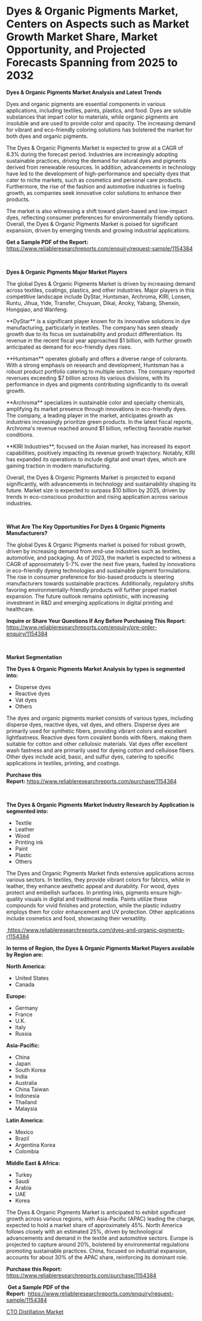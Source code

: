 <p><h1>Dyes & Organic Pigments Market, Centers on Aspects such as Market Growth Market Share, Market Opportunity, and Projected Forecasts Spanning from 2025 to 2032</h1></p><p><strong>Dyes & Organic Pigments Market Analysis and Latest Trends</strong></p>
<p><p>Dyes and organic pigments are essential components in various applications, including textiles, paints, plastics, and food. Dyes are soluble substances that impart color to materials, while organic pigments are insoluble and are used to provide color and opacity. The increasing demand for vibrant and eco-friendly coloring solutions has bolstered the market for both dyes and organic pigments.</p><p>The Dyes & Organic Pigments Market is expected to grow at a CAGR of 6.3% during the forecast period. Industries are increasingly adopting sustainable practices, driving the demand for natural dyes and pigments derived from renewable resources. In addition, advancements in technology have led to the development of high-performance and specialty dyes that cater to niche markets, such as cosmetics and personal care products. Furthermore, the rise of the fashion and automotive industries is fueling growth, as companies seek innovative color solutions to enhance their products.</p><p>The market is also witnessing a shift toward plant-based and low-impact dyes, reflecting consumer preferences for environmentally friendly options. Overall, the Dyes & Organic Pigments Market is poised for significant expansion, driven by emerging trends and growing industrial applications.</p></p>
<p><strong>Get a Sample PDF of the Report:&nbsp;</strong> <a href="https://www.reliableresearchreports.com/enquiry/request-sample/1154384?utm_campaign=2146&utm_medium=2&utm_source=Github&utm_content=ia&utm_term=05022025&utm_id=dyes-organic-pigments">https://www.reliableresearchreports.com/enquiry/request-sample/1154384</a></p>
<p>&nbsp;</p>
<p><strong>Dyes & Organic Pigments Major Market Players</strong></p>
<p><p>The global Dyes & Organic Pigments Market is driven by increasing demand across textiles, coatings, plastics, and other industries. Major players in this competitive landscape include DyStar, Huntsman, Archroma, KIRI, Lonsen, Runtu, Jihua, Yide, Transfer, Chuyuan, Dikai, Anoky, Yabang, Shenxin, Hongqiao, and Wanfeng.</p><p>**DyStar** is a significant player known for its innovative solutions in dye manufacturing, particularly in textiles. The company has seen steady growth due to its focus on sustainability and product differentiation. Its revenue in the recent fiscal year approached $1 billion, with further growth anticipated as demand for eco-friendly dyes rises.</p><p>**Huntsman** operates globally and offers a diverse range of colorants. With a strong emphasis on research and development, Huntsman has a robust product portfolio catering to multiple sectors. The company reported revenues exceeding $7 billion across its various divisions, with its performance in dyes and pigments contributing significantly to its overall growth.</p><p>**Archroma** specializes in sustainable color and specialty chemicals, amplifying its market presence through innovations in eco-friendly dyes. The company, a leading player in the market, anticipates growth as industries increasingly prioritize green products. In the latest fiscal reports, Archroma's revenue reached around $1 billion, reflecting favorable market conditions.</p><p>**KIRI Industries**, focused on the Asian market, has increased its export capabilities, positively impacting its revenue growth trajectory. Notably, KIRI has expanded its operations to include digital and smart dyes, which are gaining traction in modern manufacturing.</p><p>Overall, the Dyes & Organic Pigments Market is projected to expand significantly, with advancements in technology and sustainability shaping its future. Market size is expected to surpass $10 billion by 2025, driven by trends in eco-conscious production and rising application across various industries.</p></p>
<p>&nbsp;</p>
<p><strong>What Are The Key Opportunities For Dyes & Organic Pigments Manufacturers?</strong></p>
<p><p>The global Dyes & Organic Pigments market is poised for robust growth, driven by increasing demand from end-use industries such as textiles, automotive, and packaging. As of 2023, the market is expected to witness a CAGR of approximately 5-7% over the next five years, fueled by innovations in eco-friendly dyeing technologies and sustainable pigment formulations. The rise in consumer preference for bio-based products is steering manufacturers towards sustainable practices. Additionally, regulatory shifts favoring environmentally-friendly products will further propel market expansion. The future outlook remains optimistic, with increasing investment in R&D and emerging applications in digital printing and healthcare.</p></p>
<p><strong>Inquire or Share Your Questions If Any Before Purchasing This Report:</strong> <a href="https://www.reliableresearchreports.com/enquiry/pre-order-enquiry/1154384?utm_campaign=2146&utm_medium=2&utm_source=Github&utm_content=ia&utm_term=05022025&utm_id=dyes-organic-pigments">https://www.reliableresearchreports.com/enquiry/pre-order-enquiry/1154384</a></p>
<p>&nbsp;</p>
<p><strong>Market Segmentation</strong></p>
<p><strong>The Dyes & Organic Pigments Market Analysis by types is segmented into:</strong></p>
<p><ul><li>Disperse dyes</li><li>Reactive dyes</li><li>Vat dyes</li><li>Others</li></ul></p>
<p><p>The dyes and organic pigments market consists of various types, including disperse dyes, reactive dyes, vat dyes, and others. Disperse dyes are primarily used for synthetic fibers, providing vibrant colors and excellent lightfastness. Reactive dyes form covalent bonds with fibers, making them suitable for cotton and other cellulosic materials. Vat dyes offer excellent wash fastness and are primarily used for dyeing cotton and cellulose fibers. Other dyes include acid, basic, and sulfur dyes, catering to specific applications in textiles, printing, and coatings.</p></p>
<p><strong>Purchase this Report:&nbsp;</strong><a href="https://www.reliableresearchreports.com/purchase/1154384?utm_campaign=2146&utm_medium=2&utm_source=Github&utm_content=ia&utm_term=05022025&utm_id=dyes-organic-pigments">https://www.reliableresearchreports.com/purchase/1154384</a></p>
<p>&nbsp;</p>
<p><strong>The Dyes & Organic Pigments Market Industry Research by Application is segmented into:</strong></p>
<p><ul><li>Textile</li><li>Leather</li><li>Wood</li><li>Printing ink</li><li>Paint</li><li>Plastic</li><li>Others</li></ul></p>
<p><p>The Dyes and Organic Pigments Market finds extensive applications across various sectors. In textiles, they provide vibrant colors for fabrics, while in leather, they enhance aesthetic appeal and durability. For wood, dyes protect and embellish surfaces. In printing inks, pigments ensure high-quality visuals in digital and traditional media. Paints utilize these compounds for vivid finishes and protection, while the plastic industry employs them for color enhancement and UV protection. Other applications include cosmetics and food, showcasing their versatility.</p></p>
<p><a href="https://www.reliableresearchreports.com/dyes-and-organic-pigments-r1154384?utm_campaign=2146&utm_medium=2&utm_source=Github&utm_content=ia&utm_term=05022025&utm_id=dyes-organic-pigments">&nbsp;https://www.reliableresearchreports.com/dyes-and-organic-pigments-r1154384</a></p>
<p><strong>In terms of Region, the Dyes & Organic Pigments Market Players available by Region are:</strong></p>
<p>
    <p> <strong> North America: </strong>
        <ul>
            <li>United States</li>
            <li>Canada</li>
        </ul>
        </p> 
    <p> <strong> Europe: </strong>
        <ul>
            <li>Germany</li>
            <li>France</li>
            <li>U.K.</li>
            <li>Italy</li>
            <li>Russia</li>
        </ul>
        </p> 
    <p> <strong> Asia-Pacific: </strong>
        <ul>
            <li>China</li>
            <li>Japan</li>
            <li>South Korea</li>
            <li>India</li>
            <li>Australia</li>
            <li>China Taiwan</li>
            <li>Indonesia</li>
            <li>Thailand</li>
            <li>Malaysia</li>
        </ul>
        </p> 
    <p> <strong> Latin America: </strong>
        <ul>
            <li>Mexico</li>
            <li>Brazil</li>
            <li>Argentina Korea</li>
            <li>Colombia</li>
        </ul>
        </p> 
    <p> <strong> Middle East & Africa: </strong>
        <ul>
            <li>Turkey</li>
            <li>Saudi</li>
            <li>Arabia</li>
            <li>UAE</li>
            <li>Korea</li>
        </ul>
    </p>
    </p>
<p><p>The Dyes & Organic Pigments Market is anticipated to exhibit significant growth across various regions, with Asia-Pacific (APAC) leading the charge, expected to hold a market share of approximately 45%. North America follows closely with an estimated 25%, driven by technological advancements and demand in the textile and automotive sectors. Europe is projected to capture around 20%, bolstered by environmental regulations promoting sustainable practices. China, focused on industrial expansion, accounts for about 30% of the APAC share, reinforcing its dominant role.</p></p>
<p><strong>Purchase this Report: </strong><a href="https://www.reliableresearchreports.com/purchase/1154384?utm_campaign=2146&utm_medium=2&utm_source=Github&utm_content=ia&utm_term=05022025&utm_id=dyes-organic-pigments">https://www.reliableresearchreports.com/purchase/1154384</a></p>
<p>&nbsp;<strong>Get a Sample PDF of the Report:&nbsp;&nbsp;</strong><a href="https://www.reliableresearchreports.com/enquiry/request-sample/1154384?utm_campaign=2146&utm_medium=2&utm_source=Github&utm_content=ia&utm_term=05022025&utm_id=dyes-organic-pigments">https://www.reliableresearchreports.com/enquiry/request-sample/1154384</a></p>
<p><strong></strong></p>
<p><p><a href="https://github.com/mcfred89/Market-Research-Report-List-1/blob/main/cto-distillation-market.md?utm_campaign=2146&utm_medium=2&utm_source=Github&utm_content=ia&utm_term=05022025&utm_id=dyes-organic-pigments">CTO Distillation Market</a></p></p>